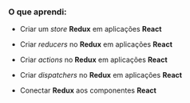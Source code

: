 ### O que aprendi:

- Criar um *store* **Redux** em aplicações **React**

- Criar *reducers* no **Redux** em aplicações **React**

- Criar *actions* no **Redux** em aplicações **React**

- Criar *dispatchers* no **Redux** em aplicações **React**

- Conectar **Redux** aos componentes **React**


